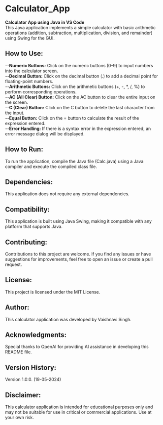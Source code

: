 # Calculator_App
**Calculator App using Java in VS Code**    
This Java application implements a simple calculator with basic arithmetic operations (addition, subtraction, multiplication, division, and remainder) using Swing for the GUI.

## How to Use:

--**Numeric Buttons:** Click on the numeric buttons (0-9) to input numbers into the calculator screen.   
--**Decimal Button:** Click on the decimal button (.) to add a decimal point for floating-point numbers.   
--**Arithmetic Buttons:** Click on the arithmetic buttons (+, -, *, /, %) to perform corresponding operations.   
--**AC (All Clear) Button:** Click on the AC button to clear the entire input on the screen.   
--**C (Clear) Button:** Click on the C button to delete the last character from the input.   
--**Equal Button:** Click on the = button to calculate the result of the expression entered.   
--**Error Handling:** If there is a syntax error in the expression entered, an error message dialog will be displayed.

## How to Run:
To run the application, compile the Java file (Calc.java) using a Java compiler and execute the compiled class file.

## Dependencies:
This application does not require any external dependencies.

## Compatibility:
This application is built using Java Swing, making it compatible with any platform that supports Java.

## Contributing:
Contributions to this project are welcome. If you find any issues or have suggestions for improvements, feel free to open an issue or create a pull request.

## License:
This project is licensed under the MIT License.

## Author:
This calculator application was developed by Vaishnavi Singh.

## Acknowledgments:
Special thanks to OpenAI for providing AI assistance in developing this README file.

## Version History:
Version 1.0:0. (19-05-2024)

## Disclaimer:
This calculator application is intended for educational purposes only and may not be suitable for use in critical or commercial applications. Use at your own risk.
